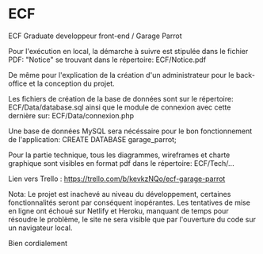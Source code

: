# ECF

ECF Graduate developpeur front-end / Garage Parrot

Pour l'exécution en local, la démarche à suivre est stipulée dans le fichier PDF: "Notice" se trouvant dans le répertoire: ECF/Notice.pdf

De même pour l'explication de la création d'un administrateur pour le back-office et la conception du projet.

Les fichiers de création de la base de données sont sur le répertoire: ECF/Data/database.sql ainsi que le module de connexion avec cette dernière sur: ECF/Data/connexion.php

Une base de données MySQL sera nécéssaire pour le bon fonctionnement de l'application:
CREATE DATABASE garage_parrot;

Pour la partie technique, tous les diagrammes, wireframes et charte graphique sont visibles en format pdf dans le répertoire: ECF/Tech/...

Lien vers Trello : https://trello.com/b/kevkzNQo/ecf-garage-parrot

Nota: Le projet est inachevé au niveau du développement, certaines fonctionnalités seront par conséquent inopérantes.
Les tentatives de mise en ligne ont échoué sur Netlify et Heroku, manquant de temps pour résoudre le problème, le site ne sera visible que par l'ouverture du code sur un navigateur local.

Bien cordialement
